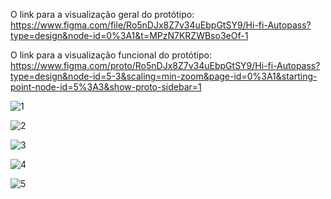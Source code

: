 O link para a visualização geral do protótipo:
https://www.figma.com/file/Ro5nDJx8Z7v34uEbpGtSY9/Hi-fi-Autopass?type=design&node-id=0%3A1&t=MPzN7KRZWBso3eOf-1

O link para a visualização funcional do protótipo:
https://www.figma.com/proto/Ro5nDJx8Z7v34uEbpGtSY9/Hi-fi-Autopass?type=design&node-id=5-3&scaling=min-zoom&page-id=0%3A1&starting-point-node-id=5%3A3&show-proto-sidebar=1

![1](https://github.com/Elias-Lima-code/Projeto_Dual_Autopass/assets/85772380/73c7fe42-93aa-4558-81af-fcbf845e1b56)

![2](https://github.com/Elias-Lima-code/Projeto_Dual_Autopass/assets/85772380/9ba1dd1a-3085-42f4-ac3c-82e75870f9f8)

![3](https://github.com/Elias-Lima-code/Projeto_Dual_Autopass/assets/85772380/622feadd-6cb8-45b7-b331-a00eef03f292)

![4](https://github.com/Elias-Lima-code/Projeto_Dual_Autopass/assets/85772380/d001f209-8abd-43e5-9071-b315aec58d70)

![5](https://github.com/Elias-Lima-code/Projeto_Dual_Autopass/assets/85772380/a2cc1bfc-bfd1-4fe9-b4d0-6682d5b6008c)

